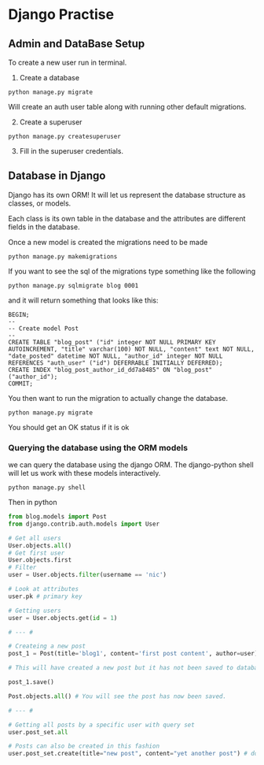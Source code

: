 # Django Practise

## Admin and DataBase Setup

To create a new user run in terminal.

1. Create a database

```unix
python manage.py migrate
```

Will create an auth user table along with running other default migrations.

2. Create a superuser

```unix
python manage.py createsuperuser
```

3. Fill in the superuser credentials.

## Database in Django

Django has its own ORM! It will let us represent the database structure as classes, or models.

Each class is its own table in the database and the attributes are different fields in the database.

Once a new model is created the migrations need to be made

```unix
python manage.py makemigrations
```

If you want to see the sql of the migrations type something like the following

```unix
python manage.py sqlmigrate blog 0001
```

and it will return something that looks like this:

```unix
BEGIN;
--
-- Create model Post
--
CREATE TABLE "blog_post" ("id" integer NOT NULL PRIMARY KEY AUTOINCREMENT, "title" varchar(100) NOT NULL, "content" text NOT NULL, "date_posted" datetime NOT NULL, "author_id" integer NOT NULL REFERENCES "auth_user" ("id") DEFERRABLE INITIALLY DEFERRED);
CREATE INDEX "blog_post_author_id_dd7a8485" ON "blog_post" ("author_id");
COMMIT;
```

You then want to run the migration to actually change the database.

```unix
python manage.py migrate
```

You should get an OK status if it is ok

### Querying the database using the ORM models

we can query the database using the django ORM. The django-python shell will let us work with these models interactively.

```unix
python manage.py shell
```

Then in python

```python
from blog.models import Post
from django.contrib.auth.models import User

# Get all users
User.objects.all()
# Get first user
User.objects.first
# Filter
user = User.objects.filter(username == 'nic')

# Look at attributes
user.pk # primary key

# Getting users
user = User.objects.get(id = 1)

# --- # 

# Createing a new post
post_1 = Post(title='blog1', content='first post content', author=user) # alternatively you can run author_id = user.id

# This will have created a new post but it has not been saved to database.

post_1.save()

Post.objects.all() # You will see the post has now been saved.

# --- #

# Getting all posts by a specific user with query set
user.post_set.all

# Posts can also be created in this fashion
user.post_set.create(title="new post", content="yet another post") # don't need author bc Django knows from user.post_set. You dont need to save either is saved automatially.

```
